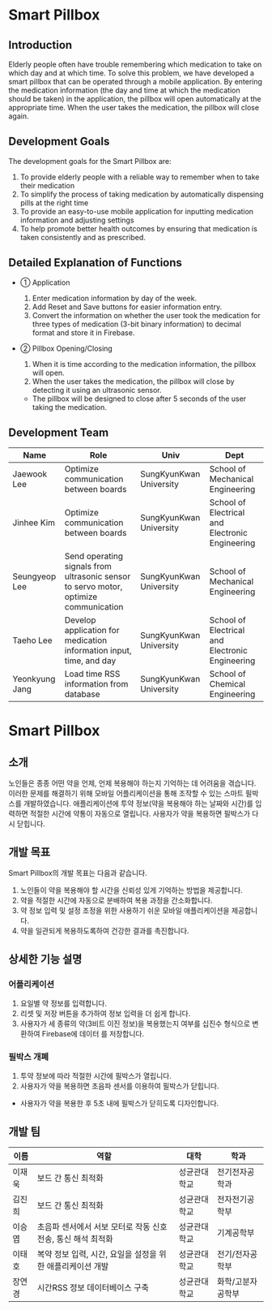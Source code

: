 # Smart Pillbox



## Introduction
Elderly people often have trouble remembering which medication to take on which day and at which time. To solve this problem, we have developed a smart pillbox that can be operated through a mobile application. By entering the medication information (the day and time at which the medication should be taken) in the application, the pillbox will open automatically at the appropriate time. When the user takes the medication, the pillbox will close again. 

## Development Goals
The development goals for the Smart Pillbox are:

  1. To provide elderly people with a reliable way to remember when to take their medication
  2. To simplify the process of taking medication by automatically dispensing pills at the right time
  3. To provide an easy-to-use mobile application for inputting medication information and adjusting settings
  4. To help promote better health outcomes by ensuring that medication is taken consistently and as prescribed.

## Detailed Explanation of Functions
- ① Application
  1. Enter medication information by day of the week.
  2. Add Reset and Save buttons for easier information entry.
  3. Convert the information on whether the user took the medication for three types of medication (3-bit binary information) to decimal format and store it in Firebase. 

- ② Pillbox Opening/Closing
  1. When it is time according to the medication information, the pillbox will open.
  2. When the user takes the medication, the pillbox will close by detecting it using an ultrasonic sensor.
    - The pillbox will be designed to close after 5 seconds of the user taking the medication.
## Development Team

| Name | Role | Univ | Dept |
|------|------|------|------|
| Jaewook Lee | Optimize communication between boards | SungKyunKwan University | School of Mechanical Engineering |
| Jinhee Kim | Optimize communication between boards | SungKyunKwan University | School of Electrical and Electronic Engineering |
| Seungyeop Lee | Send operating signals from ultrasonic sensor to servo motor, optimize communication | SungKyunKwan University | School of Mechanical Engineering |
| Taeho Lee | Develop application for medication information input, time, and day | SungKyunKwan University | School of Electrical and Electronic Engineering |
| Yeonkyung Jang | Load time RSS information from database | SungKyunKwan University | School of Chemical Engineering |


# Smart Pillbox

## 소개

노인들은 종종 어떤 약을 언제, 언제 복용해야 하는지 기억하는 데 어려움을 겪습니다. 이러한 문제를 해결하기 위해 모바일 어플리케이션을 통해 조작할 수 있는 스마트 필박스를 개발하였습니다. 애플리케이션에 투약 정보(약을 복용해야 하는 날짜와 시간)를 입력하면 적절한 시간에 약통이 자동으로 열립니다. 사용자가 약을 복용하면 필박스가 다시 닫힙니다.

## 개발 목표

Smart Pillbox의 개발 목표는 다음과 같습니다.

1. 노인들이 약을 복용해야 할 시간을 신뢰성 있게 기억하는 방법을 제공합니다.
2. 약을 적절한 시간에 자동으로 분배하여 복용 과정을 간소화합니다.
3. 약 정보 입력 및 설정 조정을 위한 사용하기 쉬운 모바일 애플리케이션을 제공합니다.
4. 약을 일관되게 복용하도록하여 건강한 결과를 촉진합니다.

## 상세한 기능 설명

### 어플리케이션

1. 요일별 약 정보를 입력합니다.
2. 리셋 및 저장 버튼을 추가하여 정보 입력을 더 쉽게 합니다.
3. 사용자가 세 종류의 약(3비트 이진 정보)을 복용했는지 여부를 십진수 형식으로 변환하여 Firebase에 데이터 를 저장합니다.

### 필박스 개폐

1. 투약 정보에 따라 적절한 시간에 필박스가 열립니다.
2. 사용자가 약을 복용하면 초음파 센서를 이용하여 필박스가 닫힙니다.
- 사용자가 약을 복용한 후 5초 내에 필박스가 닫히도록 디자인합니다.

## 개발 팀

| 이름 | 역할 | 대학 | 학과 |
|------|------|------|------|
| 이재욱 | 보드 간 통신 최적화 | 성균관대학교 | 전기전자공학과 |
| 김진희 | 보드 간 통신 최적화 | 성균관대학교 | 전자전기공학부 |
| 이승엽 | 초음파 센서에서 서보 모터로 작동 신호 전송, 통신 해석 최적화 | 성균관대학교 | 기계공학부 |
| 이태호 | 복약 정보 입력, 시간, 요일을 설정을 위한 애플리케이션 개발 | 성균관대학교 | 전기/전자공학부 |
| 장연경 | 시간RSS 정보 데이터베이스 구축 | 성균관대학교 | 화학/고분자공학부 |



